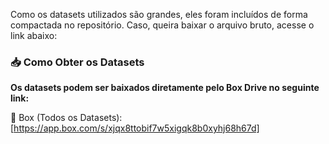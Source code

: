 Como os datasets utilizados são grandes, eles foram incluídos de forma compactada no repositório. Caso, queira baixar o arquivo bruto, acesse o link abaixo:

### 📥 Como Obter os Datasets

**Os datasets podem ser baixados diretamente pelo Box Drive no seguinte link:**

🔗 Box (Todos os Datasets): [https://app.box.com/s/xjqx8ttobif7w5xigqk8b0xyhj68h67d]

